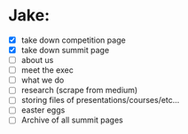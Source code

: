 # Jake:
- [x] take down competition page
- [x] take down summit page
- [ ] about us
- [ ] meet the exec
- [ ] what we do
- [ ] research (scrape from medium)
- [ ] storing files of presentations/courses/etc...
- [ ] easter eggs
- [ ] Archive of all summit pages
